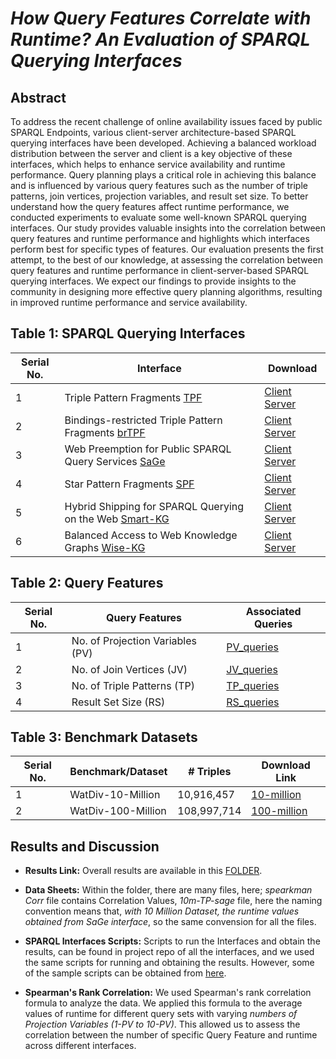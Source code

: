 # **_How Query Features Correlate with Runtime? An Evaluation of SPARQL Querying Interfaces_**

## Abstract

To address the recent challenge of online availability issues faced by public SPARQL Endpoints, various client-server architecture-based SPARQL querying interfaces have been developed. Achieving a balanced workload distribution between the server and client is a key objective of these interfaces, which helps to enhance service availability and runtime performance. Query planning plays a critical role in achieving this balance and is influenced by various query features such as the number of triple patterns, join vertices, projection variables, and result set size. To better understand how the query features affect runtime performance, we conducted experiments to evaluate some well-known SPARQL querying interfaces. Our study provides valuable insights into the correlation between query features and runtime performance and highlights which interfaces perform best for specific types of features. Our evaluation presents the first attempt, to the best of our knowledge, at assessing the correlation between query features and runtime performance in client-server-based SPARQL querying interfaces. We expect our findings to provide insights to the community in designing more effective query planning algorithms, resulting in improved runtime performance and service availability.

## Table 1: SPARQL Querying Interfaces

| Serial No. | Interface                                            | Download                                                |
|------------|-------------------------------------------------|--------------------------------------------------------------|                      
| 1          | Triple Pattern Fragments [TPF](https://linkeddatafragments.org/specification/triple-pattern-fragments/)  | [Client](https://github.com/comunica/comunica) [Server](https://github.com/LinkedDataFragments/Server.js)                            |
| 2          | Bindings-restricted Triple Pattern Fragments [brTPF](https://arxiv.org/abs/1608.08148) | [Client](https://github.com/hartig/Client.js) [Server](https://github.com/LiUSemWeb/Server.Java) |
| 3          | Web Preemption for Public SPARQL Query Services [SaGe](https://sage.univ-nantes.fr/) | [Client](https://github.com/sage-org/sage-jena) [Server](https://github.com/sage-org/sage-engine)
| 4          | Star Pattern Fragments [SPF](https://arxiv.org/abs/2002.09172)         | [Client](https://github.com/Chraebe/StarPatternFragments/tree/master/SPF.Client) [Server](https://github.com/Chraebe/StarPatternFragments/tree/master/SPF.Server)                         |
| 5          | Hybrid Shipping for SPARQL Querying on the Web [Smart-KG](https://publikationen.bibliothek.kit.edu/1000122092)     | [Client](https://git.ai.wu.ac.at/beno/smartkg/-/tree/master/smartkg-client?ref_type=heads) [Server](https://git.ai.wu.ac.at/beno/smartkg/-/tree/master/smartkg-server?ref_type=heads)               |
| 6          | Balanced Access to Web Knowledge Graphs [Wise-KG](https://dl.acm.org/doi/10.1145/3442381.3449911) | [Client](https://github.com/WiseKG/WiseKG-Java/tree/main/WiseKG.Client) [Server](https://github.com/WiseKG/WiseKG-Java/tree/main/WiseKG.Server)     

## Table 2: Query Features

| Serial No. | Query Features                                    | Associated Queries       |
|------------|--------------------------------------------------|--------------------------|
| 1          | No. of Projection Variables (PV)                 | [PV_queries](https://github.com/dice-group/Analysing-SPARQL-Interfaces/tree/main/queries/watDiv-queries/watdiv-queries-ProjVariablesCount)                   |
| 2          | No. of Join Vertices (JV)                        | [JV_queries](https://github.com/dice-group/Analysing-SPARQL-Interfaces/tree/main/queries/watDiv-queries/watdiv-queries-joinVertexCount)                  |
| 3          | No. of Triple Patterns (TP)                      | [TP_queries](https://github.com/dice-group/Analysing-SPARQL-Interfaces/tree/main/queries/watDiv-queries/watdiv-queries-TPs)                 |
| 4          | Result Set Size (RS)                             | [RS_queries](https://github.com/dice-group/Analysing-SPARQL-Interfaces/tree/main/queries/watDiv-queries/watdiv-queries-resultSize)              |

## Table 3: Benchmark Datasets

| Serial No.   | Benchmark/Dataset    | # Triples    | Download Link |
|--------------|----------------------|--------------|------------|
| 1            | WatDiv-10-Million    | 10,916,457   | [10-million](https://files.dice-research.org/archive/intelligent-SPARQL-interface/watdiv.10M.tar.bz2)    |
| 2            | WatDiv-100-Million   | 108,997,714  | [100-million](https://files.dice-research.org/archive/intelligent-SPARQL-interface/watdiv.100M.tar.bz2)  |

## Results and Discussion

- **Results Link:** Overall results are available in this [FOLDER](https://drive.google.com/drive/folders/1BFQnvyYHn8Du1vuMqGRioIexzVSL81Gr?usp=sharing).
- **Data Sheets:** Within the folder, there are many files, here;  *spearkman Corr* file contains Correlation Values, *10m-TP-sage* file, here the naming convention means that, _with 10 Million Dataset, the runtime values obtained from SaGe interface_, so the same convension for all the files.

- **SPARQL Interfaces Scripts:** Scripts to run the Interfaces and obtain the results, can be found in project repo of all the interfaces, and we used the same scripts for running and obtaining the results. However, some of the sample scripts can be obtained from [here](https://github.com/dice-group/Analysing-SPARQL-Interfaces/tree/main/scripts).

- **Spearman's Rank Correlation:** We used Spearman's rank correlation formula to analyze the data. We applied this formula to the average values of runtime for different query sets with varying *numbers of Projection Variables (1-PV to 10-PV)*. This allowed us to assess the correlation between the number of specific Query Feature and runtime across different interfaces.
